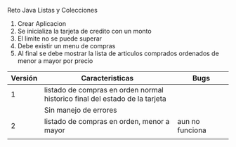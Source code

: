Reto Java Listas y Colecciones

1. Crear Aplicacion
2. Se inicializa la tarjeta de credito con un monto
3. El limite no se puede superar
4. Debe existir un menu de compras
5. Al final se debe mostrar la lista de articulos comprados ordenados de menor a mayor por precio

| Versión | Caracteristicas                                                                | Bugs |
|---------|--------------------------------------------------------------------------------|------|
| 1       | listado de compras en orden normal<br/>historico final del estado de la tarjeta |      |
|         | Sin manejo de errores                                                                               |      |
| 2       | listado de compras en orden, menor a mayor                                                          |  aun no funciona    |
|         |                                                                                |      |
